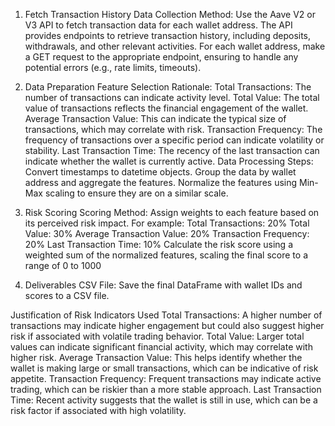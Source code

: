 1. Fetch Transaction History
Data Collection Method:
Use the Aave V2 or V3 API to fetch transaction data for each wallet address. The API provides endpoints to retrieve transaction history, including deposits, withdrawals, and other relevant activities.
For each wallet address, make a GET request to the appropriate endpoint, ensuring to handle any potential errors (e.g., rate limits, timeouts).

2. Data Preparation
Feature Selection Rationale:
Total Transactions: The number of transactions can indicate activity level.
Total Value: The total value of transactions reflects the financial engagement of the wallet.
Average Transaction Value: This can indicate the typical size of transactions, which may correlate with risk.
Transaction Frequency: The frequency of transactions over a specific period can indicate volatility or stability.
Last Transaction Time: The recency of the last transaction can indicate whether the wallet is currently active.
Data Processing Steps:
Convert timestamps to datetime objects.
Group the data by wallet address and aggregate the features.
Normalize the features using Min-Max scaling to ensure they are on a similar scale.

4. Risk Scoring
Scoring Method:
Assign weights to each feature based on its perceived risk impact. For example:
Total Transactions: 20%
Total Value: 30%
Average Transaction Value: 20%
Transaction Frequency: 20%
Last Transaction Time: 10%
Calculate the risk score using a weighted sum of the normalized features, scaling the final score to a range of 0 to 1000

4. Deliverables
CSV File: Save the final DataFrame with wallet IDs and scores to a CSV file.

Justification of Risk Indicators Used
Total Transactions: A higher number of transactions may indicate higher engagement but could also suggest higher risk if associated with volatile trading behavior.
Total Value: Larger total values can indicate significant financial activity, which may correlate with higher risk.
Average Transaction Value: This helps identify whether the wallet is making large or small transactions, which can be indicative of risk appetite.
Transaction Frequency: Frequent transactions may indicate active trading, which can be riskier than a more stable approach.
Last Transaction Time: Recent activity suggests that the wallet is still in use, which can be a risk factor if associated with high volatility.
